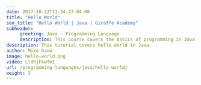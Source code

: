 ```yaml
---
date: 2017-10-22T11:34:27-04:00
title: "Hello World"
seo_title: "Hello World | Java | Giraffe Academy"
subheader:
     greeting: Java - Programming Language
     description: This course covers the basics of programming in Java. Work your way through the videos and we'll teach you everything you need to know to start your programming journey!
description: This tutorial covers hello world in Java.
author: Mike Dane
image: hello-world.png
video: LldhjFkwfmI
url: /programming-languages/java/hello-world/
weight: 3
---
```

